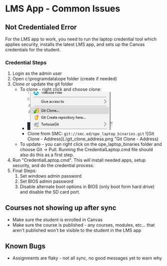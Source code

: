 
# LMS App - Common Issues

## Not Credentialed Error
For the LMS app to work, you need to run the laptop credential tool which applies security, installs the latest LMS app, and sets up the Canvas credentials for the student.
### Credential Steps
1. Login as the admin user
2. Open c:\programdata\ope folder (create if needed)
3. Clone or update the git folder
    * To clone - right click and choose clone:
        - ![Git Clone - Right Click Menu]( ./git_clone_right_click.png "Git Clone - Right Click")
        - Clone from SMC: ` git://smc.ed/ope_laptop_binaries.git ` ![Git Clone - Address](./git_clone_address.png "Git Clone - Address)
    * To update - you can right click on the ope_laptop_binaries folder and choose Git -> Pull. Running the CredentialLaptop.cmd file should also do this as a first step.
4. Run "CredentialLaptop.cmd".  This will install needed apps, setup security, and do the credential process.
5. Final Steps:
    1. Set windows admin password
    2. Set BIOS admin password
    3. Disable alternate boot options in BIOS (only boot form hard drive) and disable the SD card port.


## Courses not showing up after sync
- Make sure the student is enrolled in Canvas
- Make sure the course is published - any courses, modules, etc... that aren't published won't be visible to the student in the LMS app


## Known Bugs
- Assignments are flaky - not all sync, no good messages yet to warn why
